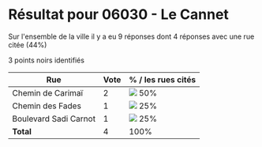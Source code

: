 # Résultat pour 06030 - Le Cannet

Sur l'ensemble de la ville il y a eu 9 réponses dont 4 réponses avec une rue citée (44%)

3 points noirs identifiés

| Rue | Vote | % / les rues cités|
|-----|------|-------------------|
| Chemin de Carimaï | 2 | <img src="../../img/bar_50.gif" />&nbsp;50%|
| Chemin des Fades | 1 | <img src="../../img/bar_25.gif" />&nbsp;25%|
| Boulevard Sadi Carnot | 1 | <img src="../../img/bar_25.gif" />&nbsp;25%|
| **Total** | 4 | 100%|
